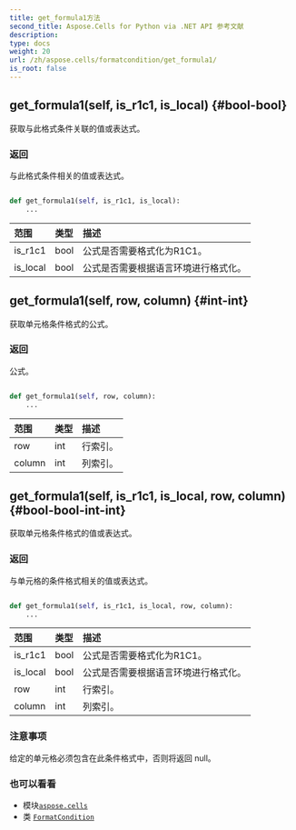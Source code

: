 ```yaml
---
title: get_formula1方法
second_title: Aspose.Cells for Python via .NET API 参考文献
description:
type: docs
weight: 20
url: /zh/aspose.cells/formatcondition/get_formula1/
is_root: false
---
```

##  get_formula1(self, is_r1c1, is_local) {#bool-bool}
获取与此格式条件关联的值或表达式。


### 返回

与此格式条件相关的值或表达式。


```python

def get_formula1(self, is_r1c1, is_local):
    ...
```


|范围|类型|描述|
| :- | :- | :- |
| is_r1c1 | bool |公式是否需要格式化为R1C1。|
| is_local | bool |公式是否需要根据语言环境进行格式化。|


##  get_formula1(self, row, column) {#int-int}
获取单元格条件格式的公式。


### 返回

公式。


```python

def get_formula1(self, row, column):
    ...
```


|范围|类型|描述|
| :- | :- | :- |
| row | int |行索引。|
| column | int |列索引。|


##  get_formula1(self, is_r1c1, is_local, row, column) {#bool-bool-int-int}
获取单元格条件格式的值或表达式。


### 返回

与单元格的条件格式相关的值或表达式。


```python

def get_formula1(self, is_r1c1, is_local, row, column):
    ...
```


|范围|类型|描述|
| :- | :- | :- |
| is_r1c1 | bool |公式是否需要格式化为R1C1。|
| is_local | bool |公式是否需要根据语言环境进行格式化。|
| row | int |行索引。|
| column | int |列索引。|
### 注意事项

给定的单元格必须包含在此条件格式中，否则将返回 null。


### 也可以看看

* 模块[`aspose.cells`](../../)
* 类 [`FormatCondition`](/cells/python-net/zh/aspose.cells/formatcondition)
